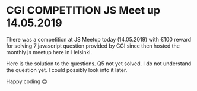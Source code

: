 # CGI COMPETITION JS Meet up 14.05.2019

There was a competition at JS Meetup today (14.05.2019) with €100 reward for solving 7 javascript question provided by CGI since then hosted the monthly js meetup here in Helsinki. 

Here is the solution to the questions. Q5 not yet solved. I do not understand the question yet. I could possibly look into it later.

Happy coding 😊